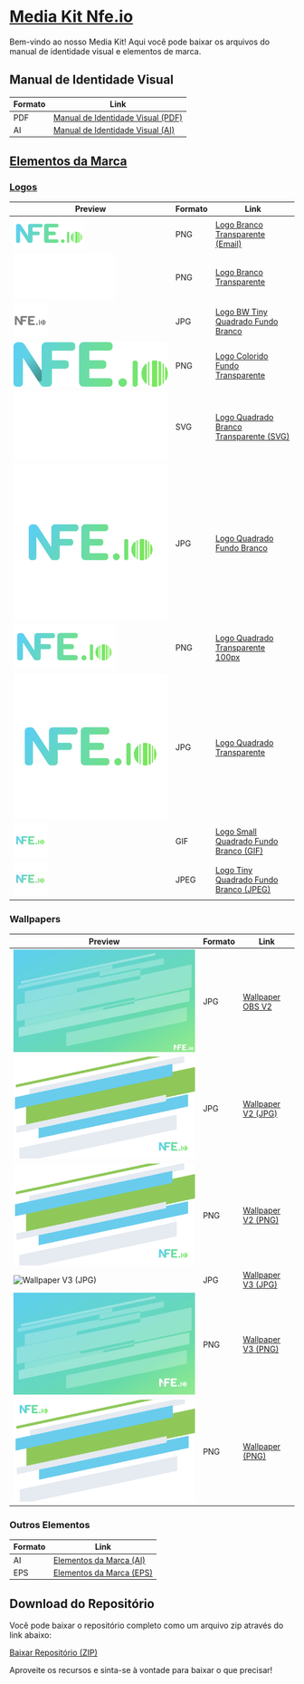 # [Media Kit Nfe.io](https://nfe.io/media-kit/)

Bem-vindo ao nosso Media Kit! Aqui você pode baixar os arquivos do manual de identidade visual e elementos de marca.

## Manual de Identidade Visual

| Formato | Link |
|---------|------|
| PDF     | [Manual de Identidade Visual (PDF)](manual-de-identidade-visual/manual-de-identidade-visual.pdf) |
| AI      | [Manual de Identidade Visual (AI)](manual-de-identidade-visual/manual-de-identidade-visual-aberto.ai) |

## [Elementos da Marca](elementos-da-marca/README.md)

### [Logos](elementos-da-marca/logos/README.md)

| Preview | Formato | Link |
|---------|---------|------|
| ![Logo Branco Transparente (Email)](elementos-da-marca/logos/logo-branco-transparente-vemail.png) | PNG | [Logo Branco Transparente (Email)](elementos-da-marca/logos/logo-branco-transparente-vemail.png) |
| ![Logo Branco Transparente](elementos-da-marca/logos/logo-branco-transparente.png) | PNG | [Logo Branco Transparente](elementos-da-marca/logos/logo-branco-transparente.png) |
| ![Logo BW Tiny Quadrado Fundo Branco](elementos-da-marca/logos/logo-bw-tiny-quadrado-fundo-branco.jpg) | JPG | [Logo BW Tiny Quadrado Fundo Branco](elementos-da-marca/logos/logo-bw-tiny-quadrado-fundo-branco.jpg) |
| ![Logo Colorido Fundo Transparente](elementos-da-marca/logos/logo-colorido-fundo-transparente.png) | PNG | [Logo Colorido Fundo Transparente](elementos-da-marca/logos/logo-colorido-fundo-transparente.png) |
| ![Logo Quadrado Branco Transparente (SVG)](elementos-da-marca/logos/logo-quadrado-branco-transparente.svg) | SVG | [Logo Quadrado Branco Transparente (SVG)](elementos-da-marca/logos/logo-quadrado-branco-transparente.svg) |
| ![Logo Quadrado Fundo Branco](elementos-da-marca/logos/logo-quadrado-fundo-branco.jpg) | JPG | [Logo Quadrado Fundo Branco](elementos-da-marca/logos/logo-quadrado-fundo-branco.jpg) |
| ![Logo Quadrado Transparente 100px](elementos-da-marca/logos/logo-quadrado-transparente-100px.png) | PNG | [Logo Quadrado Transparente 100px](elementos-da-marca/logos/logo-quadrado-transparente-100px.png) |
| ![Logo Quadrado Transparente](elementos-da-marca/logos/logo-quadrado-transparente.jpg) | JPG | [Logo Quadrado Transparente](elementos-da-marca/logos/logo-quadrado-transparente.jpg) |
| ![Logo Small Quadrado Fundo Branco (GIF)](elementos-da-marca/logos/logo-small-quadrado-fundo-branco.gif) | GIF | [Logo Small Quadrado Fundo Branco (GIF)](elementos-da-marca/logos/logo-small-quadrado-fundo-branco.gif) |
| ![Logo Tiny Quadrado Fundo Branco (JPEG)](elementos-da-marca/logos/logo-tiny-quadrado-fundo-branco.jpeg) | JPEG | [Logo Tiny Quadrado Fundo Branco (JPEG)](elementos-da-marca/logos/logo-tiny-quadrado-fundo-branco.jpeg) |

### Wallpapers

| Preview | Formato | Link |
|---------|---------|------|
| ![Wallpaper OBS V2](elementos-da-marca/wallpaper/wallpaper-obs-v2.jpg) | JPG | [Wallpaper OBS V2](elementos-da-marca/wallpaper/wallpaper-obs-v2.jpg) |
| ![Wallpaper V2 (JPG)](elementos-da-marca/wallpaper/wallpaper-v2.jpg) | JPG | [Wallpaper V2 (JPG)](elementos-da-marca/wallpaper/wallpaper-v2.jpg) |
| ![Wallpaper V2 (PNG)](elementos-da-marca/wallpaper/wallpaper-v2.png) | PNG | [Wallpaper V2 (PNG)](elementos-da-marca/wallpaper/wallpaper-v2.png) |
| ![Wallpaper V3 (JPG)](elementos-da-marca/wallpaper/wallpaper-v3.jpg) | JPG | [Wallpaper V3 (JPG)](elementos-da-marca/wallpaper/wallpaper-v3.jpg) |
| ![Wallpaper V3 (PNG)](elementos-da-marca/wallpaper/wallpaper-v3.png) | PNG | [Wallpaper V3 (PNG)](elementos-da-marca/wallpaper/wallpaper-v3.png) |
| ![Wallpaper (PNG)](elementos-da-marca/wallpaper/wallpaper.png) | PNG | [Wallpaper (PNG)](elementos-da-marca/wallpaper/wallpaper.png) |

### Outros Elementos

| Formato | Link |
|---------|------|
| AI      | [Elementos da Marca (AI)](elementos-da-marca/elementos-da-marca.ai) |
| EPS     | [Elementos da Marca (EPS)](elementos-da-marca/elementos-da-marca.eps) |

## Download do Repositório

Você pode baixar o repositório completo como um arquivo zip através do link abaixo:

[Baixar Repositório (ZIP)](https://github.com/nfe/media-kit/archive/refs/heads/main.zip)

Aproveite os recursos e sinta-se à vontade para baixar o que precisar!
